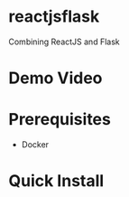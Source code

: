 # reactjsflask

Combining ReactJS and Flask

# Demo Video

# Prerequisites

* Docker

# Quick Install
